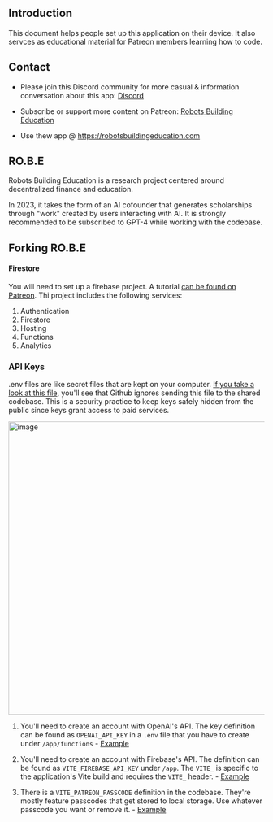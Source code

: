 ## Introduction

This document helps people set up this application on their device. It also servces as educational material for Patreon members learning how to code.

## Contact

- Please join this Discord community for more casual & information conversation about this app: [Discord](https://discord.com/invite/robotsbuildingeducation)

- Subscribe or support more content on Patreon: [Robots Building Education](https://patreon.com/robotsbuildingeducation)

- Use thew app @ https://robotsbuildingeducation.com

## RO.B.E

Robots Building Education is a research project centered around decentralized finance and education.

In 2023, it takes the form of an AI cofounder that generates scholarships through "work" created by users interacting with AI. It is strongly recommended to be subscribed to GPT-4 while working with the codebase.

## Forking RO.B.E

#### Firestore

You will need to set up a firebase project. A tutorial [can be found on Patreon](https://www.patreon.com/posts/93082226). Thi project includes the following services:

1. Authentication
2. Firestore
3. Hosting
4. Functions
5. Analytics

### API Keys

.env files are like secret files that are kept on your computer. [If you take a look at this file](https://github.com/RobotsBuildingEducation/RobotsBuildingEducation/blob/refactor-sessions/app/.gitignore#L26-L27), you'll see that Github ignores sending this file to the shared codebase. This is a security practice to keep keys safely hidden from the public since keys grant access to paid services.

<img width="577" alt="image" src="https://github.com/RobotsBuildingEducation/Educate/assets/65219666/e73253eb-623d-467e-80dd-e4eac02ddeec">

1. You'll need to create an account with OpenAI's API. The key definition can be found as `OPENAI_API_KEY` in a `.env` file that you have to create under `/app/functions` - [Example](https://github.com/RobotsBuildingEducation/RobotsBuildingEducation/blob/refactor-sessions/app/functions/index.js#L9-L13)

2. You'll need to create an account with Firebase's API. The definition can be found as `VITE_FIREBASE_API_KEY` under `/app`. The `VITE_` is specific to the application's Vite build and requires the `VITE_` header. - [Example](https://github.com/RobotsBuildingEducation/RobotsBuildingEducation/blob/refactor-sessions/app/src/database/firebaseResources.tsx#L12-L22)

3. There is a `VITE_PATREON_PASSCODE` definition in the codebase. They're mostly feature passcodes that get stored to local storage. Use whatever passcode you want or remove it. - [Example](https://github.com/RobotsBuildingEducation/RobotsBuildingEducation/blob/refactor-sessions/app/src/App.tsx#L132)
